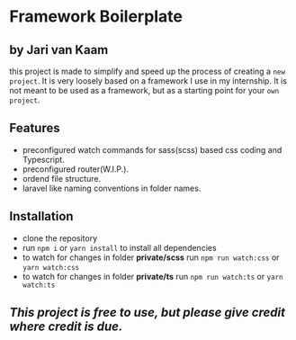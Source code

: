 # Framework Boilerplate
## by Jari van Kaam

this project is made to simplify and speed up the process of creating a `new project`. It is very loosely based on a framework I use in my internship. It is not meant to be used as a framework, but as a starting point for your `own project`. 

## Features
 - preconfigured watch commands for sass(scss) based css coding and Typescript.
 - preconfigured router(W.I.P.).
 - ordend file structure.
 - laravel like naming conventions in folder names.

## Installation
- clone the repository
- run `npm i` or `yarn install` to install all dependencies
- to watch for changes in folder __private/scss__ run `npm run watch:css` or `yarn watch:css`
- to watch for changes in folder __private/ts__ run `npm run watch:ts` or `yarn watch:ts`

## *This project is free to use, but please give credit where credit is due.*
